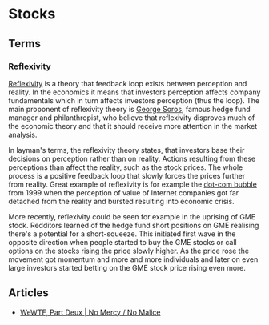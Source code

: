 # Stocks

## Terms

### Reflexivity

[Reflexivity](https://en.wikipedia.org/wiki/Reflexivity_%28social_theory%29) is a theory that feedback loop exists between perception and reality. In the economics it means that investors perception affects company fundamentals which in turn affects investors perception (thus the loop). The main proponent of reflexivity theory is [George Soros](https://en.wikipedia.org/wiki/George_Soros), famous hedge fund manager and philanthropist, who believe that reflexivity disproves much of the economic theory and that it should receive more attention in the market analysis.

In layman's terms, the reflexivity theory states, that investors base their decisions on perception rather than on reality. Actions resulting from these perceptions than affect the reality, such as the stock prices. The whole process is a positive feedback loop that slowly forces the prices further from reality. Great example of reflexivity is for example the [dot-com bubble](https://en.wikipedia.org/wiki/Dot-com_bubble) from 1999 when the perception of value of Internet companies got far detached from the reality and bursted resulting into economic crisis.

More recently, reflexivity could be seen for example in the uprising of GME stock. Redditors learned of the hedge fund short positions on GME realising there's a potential for a short-squeeze. This initiated first wave in the opposite direction when people started to buy the GME stocks or call options on the stocks rising the price slowly higher. As the price rose the movement got momentum and more and more individuals and later on even large investors started betting on the GME stock price rising even more.

## Articles

* [WeWTF, Part Deux | No Mercy / No Malice](https://www.profgalloway.com/wewtf-part-deux)

